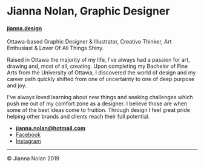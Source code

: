 # Jianna Nolan, Graphic Designer
#### [jianna.design](http://jianna.design)

Ottawa-based Graphic Designer & Illustrator, Creative Thinker, Art Enthusiast & Lover Of All Things Shiny.

Raised in Ottawa the majority of my life, I’ve always had a passion for art, drawing and, most of all, creating. Upon completing my Bachelor of Fine Arts from the University of Ottawa, I discovered the world of design and my career path quickly shifted from one of uncertainty to one of deep purpose and joy.

I've always loved learning about new things and seeking challenges which push me out of my comfort zone as a designer. I believe those are when some of the best ideas come to fruition. Through design I feel great pride helping other brands and clients reach their full potential.

- **[jianna.nolan@hotmail.com](mailto:jianna.nolan@hotmail.com)**
- [Facebook](https://www.facebook.com/jianna.design/)
- [Instagram](https://www.instgram.com/jianna.design/)

---

© Jianna Nolan 2019
